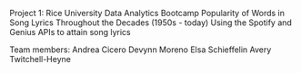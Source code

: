 Project 1: Rice University Data Analytics Bootcamp
Popularity of Words in Song Lyrics Throughout the Decades (1950s - today) 
Using the Spotify and Genius APIs to attain song lyrics

Team members:
Andrea Cicero
Devynn Moreno
Elsa Schieffelin
Avery Twitchell-Heyne
